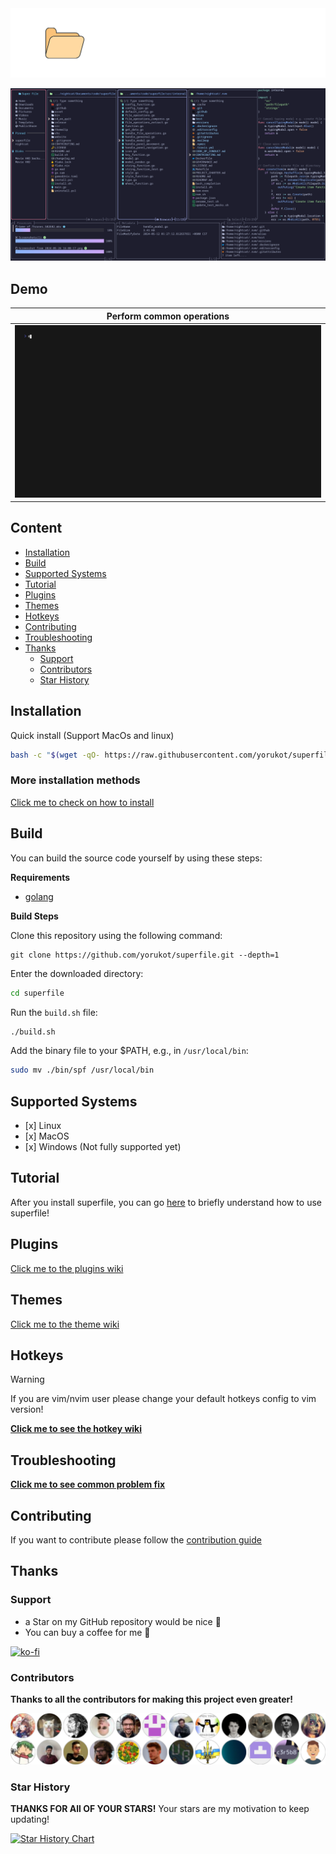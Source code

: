 <div align="center">

<picture>
  <source media="(prefers-color-scheme: dark)" srcset="/asset/superfilelogowhite.png" />
  <source media="(prefers-color-scheme: light)" srcset="/asset/superfilelogoblack.png" />
  <img alt="superfile LOGO" src="/asset/superfilelogowhite.png" />
</picture>

![](/asset/demo.png)

</div>

## Demo

| Perform common operations |
| ------------------------- |
| ![](/asset/demo.gif)      |

## Content

- [Installation](#installation)
- [Build](#build)
- [Supported Systems](#supported-systems)
- [Tutorial](#tutorial)
- [Plugins](#plugins)
- [Themes](#themes)
- [Hotkeys](#hotkeys)
- [Contributing](#contributing)
- [Troubleshooting](#troubleshooting)
- [Thanks](#thanks)
  - [Support](#Support)
  - [Contributors](#contributors)
  - [Star History](#star-history)

## Installation

Quick install (Support MacOs and linux)

```bash
bash -c "$(wget -qO- https://raw.githubusercontent.com/yorukot/superfile/main/install.sh)"
```

### More installation methods
[Click me to check on how to install](https://superfile.netlify.app/getting-started/installation/)

## Build

You can build the source code yourself by using these steps:

**Requirements**

- [golang](https://go.dev/doc/install)

**Build Steps**

Clone this repository using the following command:

```
git clone https://github.com/yorukot/superfile.git --depth=1
```

Enter the downloaded directory:

```bash
cd superfile
```

Run the `build.sh` file:

```bash
./build.sh
```

Add the binary file to your $PATH, e.g., in `/usr/local/bin`:

```bash
sudo mv ./bin/spf /usr/local/bin
```

## Supported Systems

- \[x\] Linux
- \[x\] MacOS
- \[x\] Windows (Not fully supported yet)

## Tutorial

After you install superfile, you can go [here](https://superfile.netlify.app/getting-started/tutorial/) to briefly understand how to use superfile!

## Plugins

[Click me to the plugins wiki](https://superfile.netlify.app/list/plugin-list/)

## Themes

[Click me to the theme wiki](https://superfile.netlify.app/configure/custom-theme/)

## Hotkeys

> [!WARNING]
> If you are vim/nvim user please change your default hotkeys config to vim version!

[**Click me to see the hotkey wiki**](https://superfile.netlify.app/configure/custom-hotkeys/)

## Troubleshooting

[**Click me to see common problem fix**](https://superfile.netlify.app/troubleshooting/)

## Contributing

If you want to contribute please follow the [contribution guide](./CONTRIBUTING.md)

## Thanks

### Support

- a Star on my GitHub repository would be nice 🌟
- You can buy a coffee for me 💖

[![ko-fi](https://ko-fi.com/img/githubbutton_sm.svg)](https://ko-fi.com/G2G1JEGGC)

### Contributors

**Thanks to all the contributors for making this project even greater!**

[![contributors](/asset/contributors.svg)](https://github.com/yorukot/superfile/graphs/contributors)

### Star History

**THANKS FOR All OF YOUR STARS!**
Your stars are my motivation to keep updating!

<a href="https://star-history.com/#yorukot/superfile&Timeline">
 <picture>
   <source media="(prefers-color-scheme: dark)" srcset="https://api.star-history.com/svg?repos=yorukot/superfile&type=Timeline&theme=dark" />
   <source media="(prefers-color-scheme: light)" srcset="https://api.star-history.com/svg?repos=yorukot/superfile&type=Timeline" />
   <img alt="Star History Chart" src="https://api.star-history.com/svg?repos=yorukot/superfile&type=Timeline" />
 </picture>
</a>
